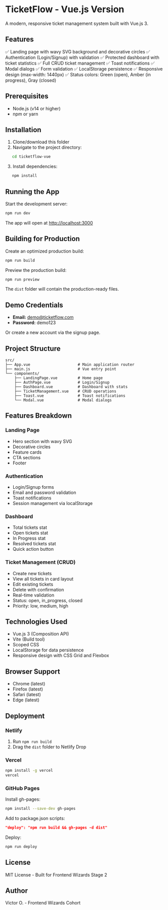 # TicketFlow - Vue.js Version

A modern, responsive ticket management system built with Vue.js 3.

## Features

✅ Landing page with wavy SVG background and decorative circles
✅ Authentication (Login/Signup) with validation
✅ Protected dashboard with ticket statistics
✅ Full CRUD ticket management
✅ Toast notifications
✅ Modal dialogs
✅ Form validation
✅ LocalStorage persistence
✅ Responsive design (max-width: 1440px)
✅ Status colors: Green (open), Amber (in progress), Gray (closed)

## Prerequisites

- Node.js (v14 or higher)
- npm or yarn

## Installation

1. Clone/download this folder
2. Navigate to the project directory:
```bash
   cd ticketflow-vue
```
3. Install dependencies:
```bash
   npm install
```

## Running the App

Start the development server:
```bash
npm run dev
```

The app will open at [http://localhost:3000](http://localhost:3000)

## Building for Production

Create an optimized production build:
```bash
npm run build
```

Preview the production build:
```bash
npm run preview
```

The `dist` folder will contain the production-ready files.

## Demo Credentials

- **Email:** demo@ticketflow.com
- **Password:** demo123

Or create a new account via the signup page.

## Project Structure
```
src/
├── App.vue                     # Main application router
├── main.js                     # Vue entry point
└── components/
    ├── LandingPage.vue         # Home page
    ├── AuthPage.vue            # Login/Signup
    ├── Dashboard.vue           # Dashboard with stats
    ├── TicketManagement.vue    # CRUD operations
    ├── Toast.vue               # Toast notifications
    └── Modal.vue               # Modal dialogs
```

## Features Breakdown

### Landing Page
- Hero section with wavy SVG
- Decorative circles
- Feature cards
- CTA sections
- Footer

### Authentication
- Login/Signup forms
- Email and password validation
- Toast notifications
- Session management via localStorage

### Dashboard
- Total tickets stat
- Open tickets stat
- In Progress stat
- Resolved tickets stat
- Quick action button

### Ticket Management (CRUD)
- Create new tickets
- View all tickets in card layout
- Edit existing tickets
- Delete with confirmation
- Real-time validation
- Status: open, in_progress, closed
- Priority: low, medium, high

## Technologies Used

- Vue.js 3 (Composition API)
- Vite (Build tool)
- Scoped CSS
- LocalStorage for data persistence
- Responsive design with CSS Grid and Flexbox

## Browser Support

- Chrome (latest)
- Firefox (latest)
- Safari (latest)
- Edge (latest)

## Deployment

### Netlify
1. Run `npm run build`
2. Drag the `dist` folder to Netlify Drop

### Vercel
```bash
npm install -g vercel
vercel
```

### GitHub Pages
Install gh-pages:
```bash
npm install --save-dev gh-pages
```

Add to package.json scripts:
```json
"deploy": "npm run build && gh-pages -d dist"
```

Deploy:
```bash
npm run deploy
```

## License

MIT License - Built for Frontend Wizards Stage 2

## Author

Victor O. - Frontend Wizards Cohort